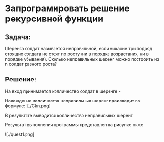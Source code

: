 
# Запрограмировать решение рекурсивной функции

## Задача: 
Шеренга солдат называется неправильной, если никакие три подряд стоящих солдата не стоят по росту (ни в порядке возрастания, ни в порядке убывания). Сколько неправильных шеренг можно построить из n солдат разного роста?

## Решение: 
На вход принимается колличество солдат в шеренге - <n>

Нахождение колличества неправильных шеренг происходит по формуле:
![./Ckn.png]

В результате выводится колличество неправильных шеренг

Результат выполнения программы представлен на рисунке ниже

![./quest1.png]
